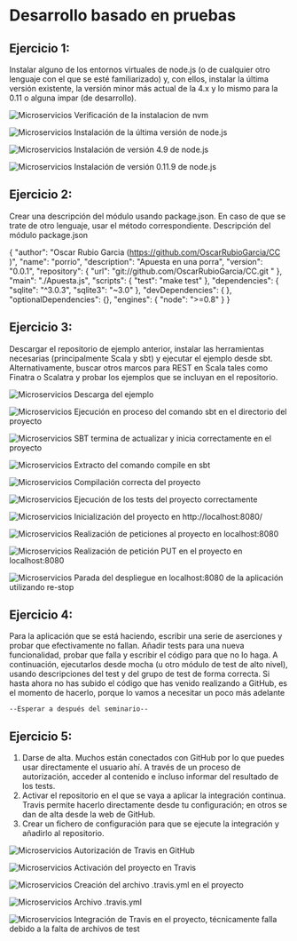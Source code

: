 # Desarrollo basado en pruebas

## Ejercicio 1:

Instalar alguno de los entornos virtuales de node.js (o de cualquier otro lenguaje con el que se esté familiarizado) y, con ellos, instalar la última versión existente, la versión minor más actual de la 4.x y lo mismo para la 0.11 o alguna impar (de desarrollo).

![Microservicios]( https://raw.githubusercontent.com/OscarRubioGarcia/CC/master/Images/EjeT2_1.jpg )
Verificación de la instalacion de nvm

![Microservicios]( https://raw.githubusercontent.com/OscarRubioGarcia/CC/master/Images/EjeT2_2.jpg )
Instalación de la última versión de node.js

![Microservicios]( https://raw.githubusercontent.com/OscarRubioGarcia/CC/master/Images/EjeT2_3.jpg )
Instalación de versión 4.9 de node.js

![Microservicios]( https://raw.githubusercontent.com/OscarRubioGarcia/CC/master/Images/EjeT2_4.jpg )
Instalación de versión 0.11.9 de node.js

## Ejercicio 2:

Crear una descripción del módulo usando package.json. En caso de que se trate de otro lenguaje, usar el método correspondiente.
Descripción del módulo package.json

{
  "author": "Oscar Rubio Garcia (https://github.com/OscarRubioGarcia/CC )",
  "name": "porrio",
  "description": "Apuesta en una porra",
  "version": "0.0.1",
  "repository": {
    "url": "git://github.com/OscarRubioGarcia/CC.git "
  },
  "main": "./Apuesta.js",
  "scripts": {
    "test": "make test"
  },
  "dependencies": {
    "sqlite": "^3.0.3",
    "sqlite3": "~3.0"
  },
  "devDependencies": {
  },
  "optionalDependencies": {},
  "engines": {
    "node": ">=0.8"
  }
}

## Ejercicio 3:

Descargar el repositorio de ejemplo anterior, instalar las herramientas necesarias (principalmente Scala y sbt) y ejecutar el ejemplo desde sbt. Alternativamente, buscar otros marcos para REST en Scala tales como Finatra o Scalatra y probar los ejemplos que se incluyan en el repositorio.

![Microservicios]( https://raw.githubusercontent.com/OscarRubioGarcia/CC/master/Images/EjeT2_5.jpg )
Descarga del ejemplo

![Microservicios]( https://raw.githubusercontent.com/OscarRubioGarcia/CC/master/Images/EjeT2_6.jpg )
Ejecución en proceso del comando sbt en el directorio del proyecto

![Microservicios]( https://raw.githubusercontent.com/OscarRubioGarcia/CC/master/Images/EjeT2_7.jpg )
SBT termina de actualizar y inicia correctamente en el proyecto

![Microservicios]( https://raw.githubusercontent.com/OscarRubioGarcia/CC/master/Images/EjeT2_8.jpg )
Extracto del comando compile en sbt

![Microservicios]( https://raw.githubusercontent.com/OscarRubioGarcia/CC/master/Images/EjeT2_9.jpg )
Compilación correcta del proyecto

![Microservicios]( https://raw.githubusercontent.com/OscarRubioGarcia/CC/master/Images/EjeT2_10.jpg )
Ejecución de los tests del proyecto correctamente

![Microservicios]( https://raw.githubusercontent.com/OscarRubioGarcia/CC/master/Images/EjeT2_11.jpg )
Inicialización del proyecto en http://localhost:8080/

![Microservicios]( https://raw.githubusercontent.com/OscarRubioGarcia/CC/master/Images/EjeT2_12.jpg )
Realización de peticiones al proyecto en localhost:8080

![Microservicios]( https://raw.githubusercontent.com/OscarRubioGarcia/CC/master/Images/EjeT2_13.jpg )
Realización de petición PUT en el proyecto en localhost:8080

![Microservicios]( https://raw.githubusercontent.com/OscarRubioGarcia/CC/master/Images/EjeT2_14.jpg )
Parada del despliegue en localhost:8080 de la aplicación utilizando re-stop

## Ejercicio 4:

Para la aplicación que se está haciendo, escribir una serie de aserciones y probar que efectivamente no fallan. Añadir tests para una nueva funcionalidad, probar que falla y escribir el código para que no lo haga. A continuación, ejecutarlos desde mocha (u otro módulo de test de alto nivel), usando descripciones del test y del grupo de test de forma correcta. Si hasta ahora no has subido el código que has venido realizando a GitHub, es el momento de hacerlo, porque lo vamos a necesitar un poco más adelante
	
	--Esperar a después del seminario--

## Ejercicio 5:

1.	Darse de alta. Muchos están conectados con GitHub por lo que puedes usar directamente el usuario ahí. A través de un proceso de autorización, acceder al contenido e incluso informar del resultado de los tests.
2.	Activar el repositorio en el que se vaya a aplicar la integración continua. Travis permite hacerlo directamente desde tu configuración; en otros se dan de alta desde la web de GitHub.
3.	Crear un fichero de configuración para que se ejecute la integración y añadirlo al repositorio.


![Microservicios]( https://raw.githubusercontent.com/OscarRubioGarcia/CC/master/Images/EjeT2_15.jpg )
Autorización de Travis en GitHub

![Microservicios]( https://raw.githubusercontent.com/OscarRubioGarcia/CC/master/Images/EjeT2_16.jpg )
Activación del proyecto en Travis

![Microservicios]( https://raw.githubusercontent.com/OscarRubioGarcia/CC/master/Images/EjeT2_17.jpg )
Creación del archivo .travis.yml en el proyecto

![Microservicios]( https://raw.githubusercontent.com/OscarRubioGarcia/CC/master/Images/EjeT2_18.jpg )
Archivo .travis.yml

![Microservicios]( https://raw.githubusercontent.com/OscarRubioGarcia/CC/master/Images/EjeT2_19.jpg )
Integración de Travis en el proyecto, técnicamente falla debido a la falta de archivos de test

